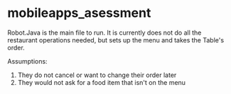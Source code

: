 # mobileapps_asessment
Robot.Java is the main file to run. It is currently does not do all the restaurant operations needed, but sets up the menu and takes the Table's order. 

Assumptions:
1. They do not cancel or want to change their order later
2. They would not ask for a food item that isn't on the menu
